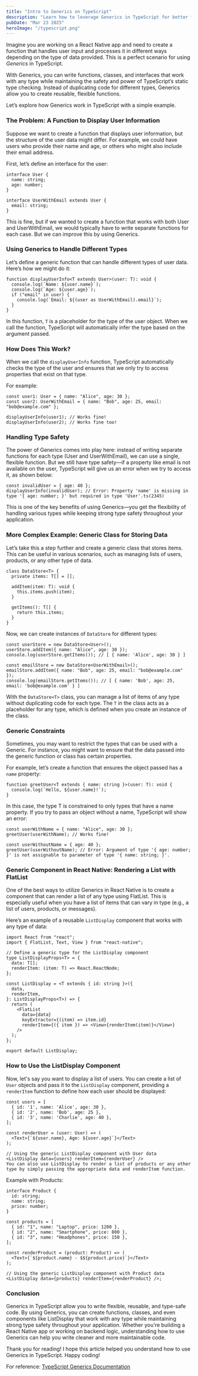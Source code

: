 ```yaml
---
title: "Intro to Generics on TypeScript"
description: "Learn how to leverage Generics in TypeScript for better flexibility and type safety"
pubDate: "Mar 23 2025"
heroImage: "/typescript.png"
---
```


Imagine you are working on a React Native app and need to create a function that handles user input and processes it in different ways depending on the type of data provided. This is a perfect scenario for using _Generics_ in TypeScript.

With Generics, you can write functions, classes, and interfaces that work with any type while maintaining the safety and power of TypeScript’s static type checking. Instead of duplicating code for different types, Generics allow you to create reusable, flexible functions.

Let’s explore how Generics work in TypeScript with a simple example.

### The Problem: A Function to Display User Information

Suppose we want to create a function that displays user information, but the structure of the user data might differ. For example, we could have users who provide their name and age, or others who might also include their email address.

First, let’s define an interface for the user:

```tsx
interface User {
  name: string;
  age: number;
}

interface UserWithEmail extends User {
  email: string;
}
```

This is fine, but if we wanted to create a function that works with both User and UserWithEmail, we would typically have to write separate functions for each case. But we can improve this by using Generics.

### Using Generics to Handle Different Types

Let’s define a generic function that can handle different types of user data. Here’s how we might do it:

```tsx
function displayUserInfo<T extends User>(user: T): void {
  console.log(`Name: ${user.name}`);
  console.log(`Age: ${user.age}`);
  if ("email" in user) {
    console.log(`Email: ${(user as UserWithEmail).email}`);
  }
}
```

In this function, `T` is a placeholder for the type of the user object. When we call the function, TypeScript will automatically infer the type based on the argument passed.

### How Does This Work?

When we call the `displayUserInfo` function, TypeScript automatically checks the type of the user and ensures that we only try to access properties that exist on that type.

For example:

```tsx
const user1: User = { name: "Alice", age: 30 };
const user2: UserWithEmail = { name: "Bob", age: 25, email: "bob@example.com" };

displayUserInfo(user1); // Works fine!
displayUserInfo(user2); // Works fine too!
```

### Handling Type Safety

The power of Generics comes into play here: instead of writing separate functions for each type (User and UserWithEmail), we can use a single, flexible function. But we still have type safety—if a property like email is not available on the user, TypeScript will give us an error when we try to access it, as shown below:

```tsx
const invalidUser = { age: 40 };
displayUserInfo(invalidUser); // Error: Property 'name' is missing in type '{ age: number; }' but required in type 'User'.ts(2345)
```

This is one of the key benefits of using Generics—you get the flexibility of handling various types while keeping strong type safety throughout your application.

### More Complex Example: Generic Class for Storing Data

Let’s take this a step further and create a generic class that stores items. This can be useful in various scenarios, such as managing lists of users, products, or any other type of data.

```tsx
class DataStore<T> {
  private items: T[] = [];

  addItem(item: T): void {
    this.items.push(item);
  }

  getItems(): T[] {
    return this.items;
  }
}
```

Now, we can create instances of `DataStore` for different types:

```tsx
const userStore = new DataStore<User>();
userStore.addItem({ name: "Alice", age: 30 });
console.log(userStore.getItems()); // [ { name: 'Alice', age: 30 } ]

const emailStore = new DataStore<UserWithEmail>();
emailStore.addItem({ name: "Bob", age: 25, email: "bob@example.com" });
console.log(emailStore.getItems()); // [ { name: 'Bob', age: 25, email: 'bob@example.com' } ]
```

With the `DataStore<T>` class, you can manage a list of items of any type without duplicating code for each type. The `T` in the class acts as a placeholder for any type, which is defined when you create an instance of the class.

### Generic Constraints

Sometimes, you may want to restrict the types that can be used with a Generic. For instance, you might want to ensure that the data passed into the generic function or class has certain properties.

For example, let’s create a function that ensures the object passed has a `name` property:

```tsx
function greetUser<T extends { name: string }>(user: T): void {
  console.log(`Hello, ${user.name}!`);
}
```

In this case, the type T is constrained to only types that have a name property. If you try to pass an object without a name, TypeScript will show an error:

```tsx
const userWithName = { name: "Alice", age: 30 };
greetUser(userWithName); // Works fine!

const userWithoutName = { age: 40 };
greetUser(userWithoutName); // Error: Argument of type '{ age: number; }' is not assignable to parameter of type '{ name: string; }'.
```

### Generic Component in React Native: Rendering a List with FlatList

One of the best ways to utilize Generics in React Native is to create a component that can render a list of any type using FlatList. This is especially useful when you have a list of items that can vary in type (e.g., a list of users, products, or messages).

Here’s an example of a reusable `ListDisplay` component that works with any type of data:

```tsx
import React from "react";
import { FlatList, Text, View } from "react-native";

// Define a generic type for the ListDisplay component
type ListDisplayProps<T> = {
  data: T[];
  renderItem: (item: T) => React.ReactNode;
};

const ListDisplay = <T extends { id: string }>({
  data,
  renderItem,
}: ListDisplayProps<T>) => {
  return (
    <FlatList
      data={data}
      keyExtractor={(item) => item.id}
      renderItem={({ item }) => <View>{renderItem(item)}</View>}
    />
  );
};

export default ListDisplay;
```

### How to Use the ListDisplay Component

Now, let's say you want to display a list of users. You can create a list of `User` objects and pass it to the `ListDisplay` component, providing a `renderItem` function to define how each user should be displayed:

```tsx
const users = [
  { id: '1', name: 'Alice', age: 30 },
  { id: '2', name: 'Bob', age: 25 },
  { id: '3', name: 'Charlie', age: 40 },
];

const renderUser = (user: User) => (
  <Text>{`${user.name}, Age: ${user.age}`}</Text>
);

// Using the generic ListDisplay component with User data
<ListDisplay data={users} renderItem={renderUser} />
You can also use ListDisplay to render a list of products or any other type by simply passing the appropriate data and renderItem function.
```

Example with Products:

```tsx
interface Product {
  id: string;
  name: string;
  price: number;
}

const products = [
  { id: "1", name: "Laptop", price: 1200 },
  { id: "2", name: "Smartphone", price: 800 },
  { id: "3", name: "Headphones", price: 150 },
];

const renderProduct = (product: Product) => (
  <Text>{`${product.name} - $${product.price}`}</Text>
);

// Using the generic ListDisplay component with Product data
<ListDisplay data={products} renderItem={renderProduct} />;
```

### Conclusion

Generics in TypeScript allow you to write flexible, reusable, and type-safe code. By using Generics, you can create functions, classes, and even components like ListDisplay that work with any type while maintaining strong type safety throughout your application. Whether you're building a React Native app or working on backend logic, understanding how to use Generics can help you write cleaner and more maintainable code.

Thank you for reading! I hope this article helped you understand how to use Generics in TypeScript. Happy coding!

For reference:
[TypeScript Generics Documentation](https://www.typescriptlang.org/docs/handbook/2/generics.html)
